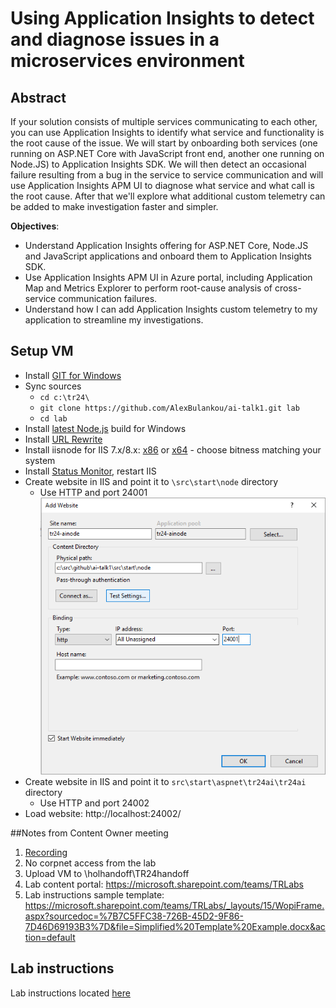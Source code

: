 # Using Application Insights to detect and diagnose issues in a microservices environment

## Abstract

If your solution consists of multiple services communicating to each other, you can use Application Insights to identify what service and functionality is the root cause of the issue. We will start by onboarding both services (one running on ASP.NET Core with JavaScript front end, another one running on Node.JS) to Application Insights SDK. We will then detect an occasional failure resulting from a bug in the service to service communication and will use Application Insights APM UI to diagnose what service and what call is the root cause. After that we'll explore what additional custom telemetry can be added to make investigation faster and simpler.

**Objectives**:

- Understand Application Insights offering for ASP.NET Core, Node.JS and JavaScript applications and onboard them to Application Insights SDK.
- Use Application Insights APM UI in Azure portal, including Application Map and Metrics Explorer to perform root-cause analysis of cross-service communication failures.
- Understand how I can add Application Insights custom telemetry to my application to streamline my investigations.

## Setup VM
- Install [GIT for Windows](https://git-scm.com/download/win)
- Sync sources
  - `cd c:\tr24\`
  - `git clone https://github.com/AlexBulankou/ai-talk1.git lab`
  - `cd lab`
- Install [latest Node.js](https://nodejs.org/en/download/) build for Windows
- Install [URL Rewrite](http://www.microsoft.com/web/handlers/webpi.ashx?command=getinstallerredirect&appid=urlrewrite2)
- Install iisnode for IIS 7.x/8.x: [x86](https://github.com/azure/iisnode/releases/download/v0.2.21/iisnode-full-v0.2.21-x86.msi) or [x64](https://github.com/azure/iisnode/releases/download/v0.2.21/iisnode-full-v0.2.21-x64.msi) - choose bitness matching your system
- Install [Status Monitor](http://go.microsoft.com/fwlink/?LinkID=522371&clcid=0x409), restart IIS
- Create website in IIS and point it to `\src\start\node` directory
  - Use HTTP and port 24001
  ![img](/instructions/1.PNG)
- Create website in IIS and point it to `src\start\aspnet\tr24ai\tr24ai` directory
  - Use HTTP and port 24002
- Load website: http://localhost:24002/

##Notes from Content Owner meeting
1. [Recording](https://microsoft.sharepoint.com/teams/TRLabs/_layouts/15/Lightbox.aspx?url=https%3A%2F%2Fmicrosoft.sharepoint.com%2Fteams%2FTRLabs%2FShared%20Documents%2FTR24%20Content%20Owner%20Meeting%20-%20Option%202%20Recording.mp4)
2. No corpnet access from the lab
3. Upload VM to \\holhandoff\TR24handoff
4. Lab content portal: https://microsoft.sharepoint.com/teams/TRLabs 
5. Lab instructions sample template: https://microsoft.sharepoint.com/teams/TRLabs/_layouts/15/WopiFrame.aspx?sourcedoc=%7B7C5FFC38-726B-45D2-9F86-7D46D69193B3%7D&file=Simplified%20Template%20Example.docx&action=default

## Lab instructions

Lab instructions located [here](/labinstructions.md)
